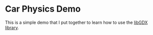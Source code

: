 # Car Physics Demo
This is a simple demo that I put together to learn how to use the [libGDX library](https://libgdx.badlogicgames.com).

